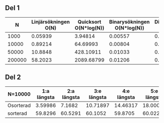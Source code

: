 ## Del 1
 N | Linjärsökningen O(N) | Quicksort O(N*log(N)) | Binarysökningen O(N*log(N)) | Dictsökningen O(1)
 --- | --- |  --- | --- | ---
 1000 | 0.05939 | 3.94814 | 0.00557 | 0.00017
 10000 | 0.89214 | 64.69993 | 0.00804 | 0.00018
 50000 | 10.8848 | 428.10911 | 0.01033 | 0.00019
 200000 | 58.2023 | 2089.68799 | 0.01206 | 0.00018
    
 ## Del 2
 N=10000 | 1:a längsta | 2:a längsta | 3:e längsta | 4:e längsta | 5:e längsta | 6:e längsta | 7:e längsta | 8:e längsta | 9:e längsta | 10:e längsta 
 --- | ---| ---| ---| ---| ---| ---| ---| ---| ---| ---
Osorterad  | 3.59986 | 7.1682 | 10.71897 | 14.46317 | 18.00035 | 21.65517 | 25.19066 | 28.8021 | 32.30176 | 35.9016
sorterad| 59.8296| 60.5291| 60.1052| 59.8705| 60.0221| 60.5264| 60.1415| 59.8253| 59.5809| 59.7147
